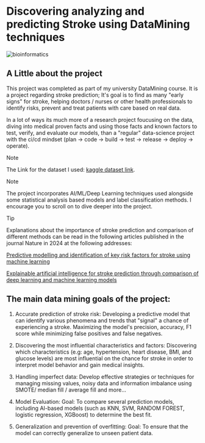 # Discovering analyzing and predicting Stroke using DataMining techniques
![bioinformatics](https://github.com/idogut3/20595-DataMining-Discovering-Analyzing-Predicting-Stroke-using-DataMining-ResearchProject/blob/main/images/bioinformatics.jpg)
## A Little about the project 
This project was completed as part of my university DataMining course.
It is a project regarding stroke prediction; 
It's goal is to find as many "early signs" for stroke, helping doctors / nurses or other health professionals to identify risks, prevent and treat patients with care based on real data.

In a lot of ways its much more of a research project foucusing on the data, diving into medical proven facts and using those facts and known factors to test, verify, and evaluate our models, than a "regular" data-science project
with the ci/cd mindset (plan -> code -> build -> test -> release -> deploy -> operate).

> [!NOTE]
> The Link for the dataset I used: [kaggle dataset link](https://www.kaggle.com/datasets/fedesoriano/stroke-prediction-dataset/data).

> [!NOTE]
> The project incorporates AI/ML/Deep Learning techniques used alongside some statistical analysis based models and label classification methods. 
> I encourage you to scroll on to dive deeper into the project.



> [!TIP]
> Explanations about the importance of stroke prediction and comparison of different methods can be read in the following articles published in the journal Nature in 2024 at the following addresses:
>
> [Predictive modelling and identification of key risk factors for stroke using machine learning](https://www.nature.com/articles/s41598-024-61665-4)
> 
> [Explainable artificial intelligence for stroke prediction through comparison of deep learning and machine learning models](https://www.nature.com/articles/s41598-024-82931-5)

## The main data mining goals of the project:
1. Accurate prediction of stroke risk: 
Developing a predictive model that can identify various phenomena and trends that "signal" a chance of experiencing a stroke.
Maximizing the model's precision, accuracy, F1 score while minimizing false positives and false negatives.

2. Discovering the most influential characteristics and factors:
Discovering which characteristics (e.g: age, hypertension, heart disease, BMI, and glucose levels) are most influential on the chance for stroke in order to interpret model behavior and gain medical insights.

3. Handling imperfect data:
Develop effective strategies or techniques for managing missing values, noisy data and information imbalance
using SMOTE/ median fill / average fill and more...

4. Model Evaluation:
Goal: To compare several prediction models, including AI-based models
(such as KNN, SVM, RANDOM FOREST, logistic regression, XGBoost) to determine the best fit.

5. Generalization and prevention of overfitting:
Goal: To ensure that the model can correctly generalize to unseen patient data.


